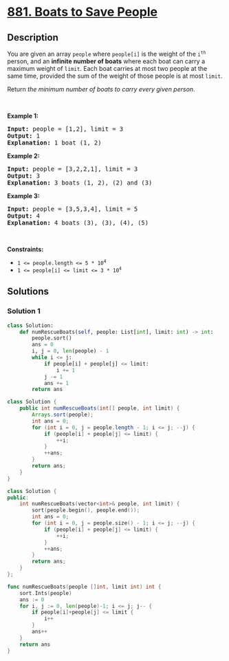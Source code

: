# [881. Boats to Save People](https://leetcode.com/problems/boats-to-save-people)


## Description

<p>You are given an array <code>people</code> where <code>people[i]</code> is the weight of the <code>i<sup>th</sup></code> person, and an <strong>infinite number of boats</strong> where each boat can carry a maximum weight of <code>limit</code>. Each boat carries at most two people at the same time, provided the sum of the weight of those people is at most <code>limit</code>.</p>

<p>Return <em>the minimum number of boats to carry every given person</em>.</p>

<p>&nbsp;</p>
<p><strong class="example">Example 1:</strong></p>

<pre>
<strong>Input:</strong> people = [1,2], limit = 3
<strong>Output:</strong> 1
<strong>Explanation:</strong> 1 boat (1, 2)
</pre>

<p><strong class="example">Example 2:</strong></p>

<pre>
<strong>Input:</strong> people = [3,2,2,1], limit = 3
<strong>Output:</strong> 3
<strong>Explanation:</strong> 3 boats (1, 2), (2) and (3)
</pre>

<p><strong class="example">Example 3:</strong></p>

<pre>
<strong>Input:</strong> people = [3,5,3,4], limit = 5
<strong>Output:</strong> 4
<strong>Explanation:</strong> 4 boats (3), (3), (4), (5)
</pre>

<p>&nbsp;</p>
<p><strong>Constraints:</strong></p>

<ul>
	<li><code>1 &lt;= people.length &lt;= 5 * 10<sup>4</sup></code></li>
	<li><code>1 &lt;= people[i] &lt;= limit &lt;= 3 * 10<sup>4</sup></code></li>
</ul>

## Solutions

### Solution 1

<!-- tabs:start -->

```python
class Solution:
    def numRescueBoats(self, people: List[int], limit: int) -> int:
        people.sort()
        ans = 0
        i, j = 0, len(people) - 1
        while i <= j:
            if people[i] + people[j] <= limit:
                i += 1
            j -= 1
            ans += 1
        return ans
```

```java
class Solution {
    public int numRescueBoats(int[] people, int limit) {
        Arrays.sort(people);
        int ans = 0;
        for (int i = 0, j = people.length - 1; i <= j; --j) {
            if (people[i] + people[j] <= limit) {
                ++i;
            }
            ++ans;
        }
        return ans;
    }
}
```

```cpp
class Solution {
public:
    int numRescueBoats(vector<int>& people, int limit) {
        sort(people.begin(), people.end());
        int ans = 0;
        for (int i = 0, j = people.size() - 1; i <= j; --j) {
            if (people[i] + people[j] <= limit) {
                ++i;
            }
            ++ans;
        }
        return ans;
    }
};
```

```go
func numRescueBoats(people []int, limit int) int {
	sort.Ints(people)
	ans := 0
	for i, j := 0, len(people)-1; i <= j; j-- {
		if people[i]+people[j] <= limit {
			i++
		}
		ans++
	}
	return ans
}
```

<!-- tabs:end -->

<!-- end -->
